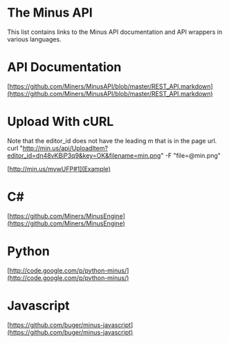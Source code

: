 The Minus API
=============
This list contains links to the Minus API documentation and API wrappers in various languages.

API Documentation
=================
[https://github.com/Miners/MinusAPI/blob/master/REST_API.markdown](https://github.com/Miners/MinusAPI/blob/master/REST_API.markdown)

Upload With cURL
=============
Note that the editor_id does not have the leading m that is in the page url.
curl "http://min.us/api/UploadItem?editor_id=dn48vKBiP3q9&key=OK&filename=min.png" -F "file=@min.png" 

[http://min.us/mvwUFP#1](Example)

C#
==
[https://github.com/Miners/MinusEngine](https://github.com/Miners/MinusEngine)

Python
=======
[http://code.google.com/p/python-minus/](http://code.google.com/p/python-minus/)

Javascript
=======
[https://github.com/buger/minus-javascript](https://github.com/buger/minus-javascript)